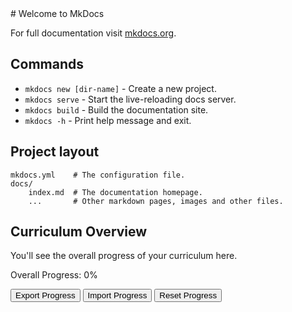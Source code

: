 <link rel="stylesheet" href="assets/css/style.css">
<script src="assets/js/script.js"></script>
# Welcome to MkDocs


For full documentation visit [mkdocs.org](https://www.mkdocs.org).

## Commands

- `mkdocs new [dir-name]` - Create a new project.
- `mkdocs serve` - Start the live-reloading docs server.
- `mkdocs build` - Build the documentation site.
- `mkdocs -h` - Print help message and exit.

## Project layout

    mkdocs.yml    # The configuration file.
    docs/
        index.md  # The documentation homepage.
        ...       # Other markdown pages, images and other files.

## Curriculum Overview

You'll see the overall progress of your curriculum here.

<div id="overall-container">
<span>Overall Progress: <span id="overall-percentage">0%</span></span>

  <div class="progress-bar"><div id="overall-bar"></div></div>
</div>

<div id="curriculum"></div>

<button id="exportBtn">Export Progress</button>
<button id="importBtn">Import Progress</button>
<button id="resetBtn">Reset Progress</button>

<!-- Buttons -->
